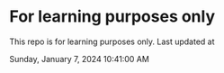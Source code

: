 # For learning purposes only
This repo is for learning purposes only.
Last updated at

Sunday, January 7, 2024 10:41:00 AM


